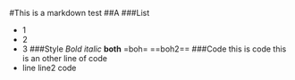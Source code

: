 #This is a markdown test
##A
###List
* 1
* 2
* 3
###Style
*Bold* _italic_ **both** =boh= ==boh2==
###Code
   this is code
   this is an other line of code
* line
  line2
     code
